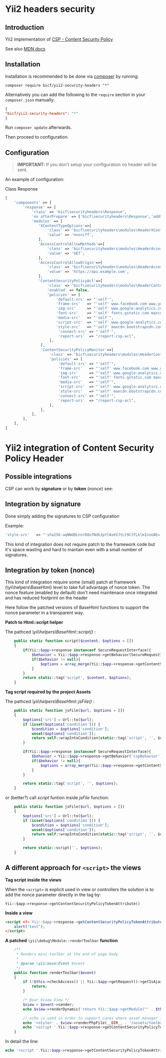 Yii2 headers security
================

Introduction <a name="introduction"></a>
------------
Yii2 implementation of [CSP - Content Security Policy](https://www.w3.org/TR/CSP1/) 

See also [MDN docs](https://developer.mozilla.org/en-US/docs/Web/HTTP/CSP)  



Installation <a name="installation"></a>
------------


Installation is recommended to be done via [composer][] by running:

	composer require bicf/yii2-security-headers "*"

Alternatively you can add the following to the `require` section in your `composer.json` manually:

```json
{
"bicf/yii2-security-headers": "*"
}
```

Run `composer update` afterwards.

[composer]: https://getcomposer.org/ "The PHP package manager"

Then proceed to configuration.

Configuration <a name="configuration"></a>
------------


> **IMPORTANT:** If you don't setup your configuration no header will be sent.


An example of configuration:



Class Response

```php
[
    'components' => [
        'response' => [
            'class' => 'bicf\securityheaders\Response',
            'on afterPrepare' => ['bicf\securityheaders\Response','addSecurityHeaders'],
            'modules' => [
               'XContentTypeOptions'=>[
                   'class' => 'bicf\securityheaders\modules\HeaderXContentTypeOptions',
                   'value' => 'nosniff',
               ],
               'AccessControlAllowMethods'=>[
                   'class' => 'bicf\securityheaders\modules\HeaderAccessControlAllowMethods',
                   'value' => 'GET',
               ],
               'AccessControlAllowOrigin'=>[
                   'class' => 'bicf\securityheaders\modules\HeaderAccessControlAllowOrigin',
                   'value' => 'https://api.example.com',
               ],
               'ContentSecurityPolicyAcl'=>[
                   'class' => 'bicf\securityheaders\modules\HeaderContentSecurityPolicyAcl',
                   'enabled' => false,
                   'policies' => [
                       'default-src' => "'self'",
                       'frame-src'   => "'self' www.facebook.com www.youtube.com www.google.com",
                       'img-src'     => "'self' www.google-analytics.com",
                       'font-src'    => "'self' fonts.gstatic.com maxcdn.bootstrapcdn.com",
                       'media-src'   => "'self'",
                       'script-src'  => "'self' www.google-analytics.com",
                       'style-src'   => "'self' maxcdn.bootstrapcdn.com",
                        'connect-src' => "'self'",
                        'report-uri'  => "/report-csp-acl",
                    ],
                ],
                'ContentSecurityPolicyMonitor'=>[
                    'class' => 'bicf\securityheaders\modules\HeaderContentSecurityPolicyMonitor',
                    'policies' => [
                        'default-src' => "'self'",
                        'frame-src'   => "'self' www.facebook.com www.youtube.com www.google.com",
                        'img-src'     => "'self' www.google-analytics.com",
                        'font-src'    => "'self' fonts.gstatic.com maxcdn.bootstrapcdn.com",
                        'media-src'   => "'self'",
                        'script-src'  => "'self' www.google-analytics.com",
                        'style-src'   => "'self' maxcdn.bootstrapcdn.com",
                        'connect-src' => "'self'",
                        'report-uri'  => "/report-csp-acl",
                    ],
                ],
            ],
        ],
    ],
]

```


Yii2 integration of Content Security Policy Header
================

Possible integrations
----------------
CSP can work by **signature** or by **token** (*nonce*)
see:



Integration by signature
----------------
Done simply adding the signatures to CSP configuration 

Example:
```php
'style-src'   => "'sha256-aqNNdDLnnrDOnTNdkJpYlAxKVJtLt9CtFLklmInuUAE=' 'sha256-6fwFCXmgb6H4XQGajtDSVG3YuKmX3dT1NkX4+z510Og=' 'sha256-ZdHxw9eWtnxUb3mk6tBS+gIiVUPE3pGM470keHPDFlE='",
``` 
This kind of integration does not require patch to the framework code but it's space wasting and hard to mantain 
even with a small number of signatures.

Integration by token (nonce) 
----------------
This kind of integration require some (small) patch at framework (\yii\helpers\BaseHtml) level to take full advantage of nonce token.
The nonce feature (enabled by default) don't need maintenace once integrated and has reduced footprint on the header

Here follow the patched versions of BaseHtml functions to support the nonce parameter in a transparent way. 

**Patch to Html::script helper**

The pathced  *\yii\helpers\BaseHtml::script()* :
                                                                                                                
```php
    public static function script($content, $options = [])
    {
        if(Yii::$app->response instanceof SecureRequestInterface){
            $behavior = Yii::$app->response->getBehavior(SecureRequestInterface::CSP_NONCE_BEHAVIOR);
            if($behavior != null){
                $options = array_merge(Yii::$app->response->getContentSecurityPolicyTokenArray(),$options );
            }
        }
        return static::tag('script', $content, $options);
    }

```

**Tag script required by the project Assets**

The pathced  *\yii\helpers\BaseHtml::jsFile()* :

```php
    public static function jsFile($url, $options = [])
    {
        $options['src'] = Url::to($url);
        if (isset($options['condition'])) {
            $condition = $options['condition'];
            unset($options['condition']);
            return self::wrapIntoCondition(static::tag('script', '', $options), $condition);
        }

        if(Yii::$app->response instanceof SecureRequestInterface){
            $behavior = Yii::$app->response->getBehavior('cspBehavior');
            if($behavior != null){
                $options = array_merge(Yii::$app->response->getContentSecurityPolicyTokenArray(),$options );
            }
        }

        return static::tag('script', '', $options);
    }

``` 

or (better?) call *script* funtion inside *jsFile* function:

```php
    public static function jsFile($url, $options = [])
    {
        $options['src'] = Url::to($url);
        if (isset($options['condition'])) {
            $condition = $options['condition'];
            unset($options['condition']);
            return self::wrapIntoCondition(static::tag('script', '', $options), $condition);
        }

        return static::script('', $options);
    }


```

A different approach for `<script>` the views 
-----------

**Tag script inside the views**

When the `<script>` is explicit used in view or controllers the solution is to add the nonce parameter directly in the tag by:

`Yii::$app->response->getContentSecurityPolicyTokenAttribute()`


**Inside a view**

```html
<script <?= Yii::$app->response->getContentSecurityPolicyTokenAttribute();?> >
    alert("test");
</script>

```

**A patched** `\yii\debug\Module::renderToolbar` **function**


```php
    /**
     * Renders mini-toolbar at the end of page body.
     *
     * @param \yii\base\Event $event
     */
    public function renderToolbar($event)
    {
        if (!$this->checkAccess() || Yii::$app->getRequest()->getIsAjax()) {
            return;
        }

        /* @var $view View */
        $view = $event->sender;
        echo $view->renderDynamic('return Yii::$app->getModule("' . $this->id . '")->getToolbarHtml();');

        // echo is used in order to support cases where asset manager is not available
        echo '<style>' . $view->renderPhpFile(__DIR__ . '/assets/toolbar.css') . '</style>';
        echo '<script '.Yii::$app->response->getContentSecurityPolicyTokenAttribute().'>' . $view->renderPhpFile(__DIR__ . '/assets/toolbar.js') . '</script>';
    }
```

In detail the line: 
```php
echo '<script '.Yii::$app->response->getContentSecurityPolicyTokenAttribute().'>' . $view->renderPhpFile(__DIR__ . '/assets/toolbar.js') . '</script>';

```



